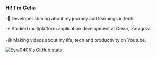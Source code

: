 ### Hi! I'm Celia 
  -🌱 Developer sharing about my journey and learnings in tech.
  
  -⚡ Studied multiplatform application development at Cesur, Zaragoza.
  
  -😄 Making videos about my life, tech and productivity on Youtube.

   [![Eyra0405's GitHub stats](https://github-readme-stats.vercel.app/api?username=Eyra0405&show_icons=true&theme=radical)](https://github.com/Eyra0405/github-readme-stats)


<!--
**Eyra0405/Eyra0405** is a ✨ _special_ ✨ repository because its `README.md` (this file) appears on your GitHub profile.

Here are some ideas to get you started:

- 🔭 I’m currently working on ...
-  I’m currently learning ...
- 👯 I’m looking to collaborate on ...
- 🤔 I’m looking for help with ...
- 💬 Ask me about ...
- 📫 How to reach me: ...
-  Pronouns: ...
- ⚡ Fun fact: ...
-->
